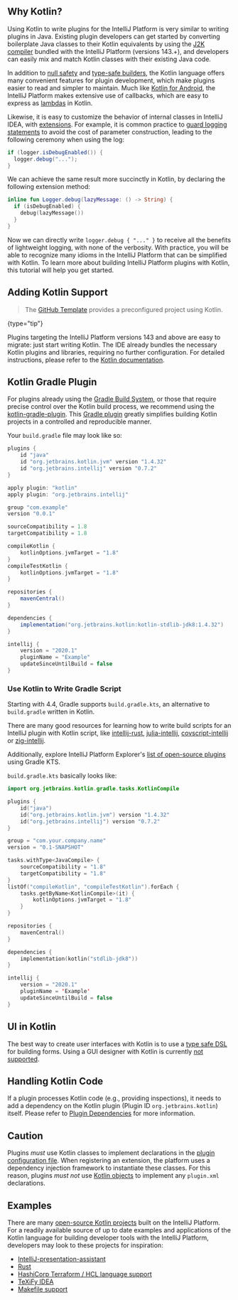 [//]: # (title: Kotlin for Plugin Developers)

<!-- Copyright 2000-2020 JetBrains s.r.o. and other contributors. Use of this source code is governed by the Apache 2.0 license that can be found in the LICENSE file. -->

## Why Kotlin?

Using Kotlin to write plugins for the IntelliJ Platform is very similar to writing plugins in Java.
Existing plugin developers can get started by converting boilerplate Java classes to their Kotlin equivalents by using the [J2K compiler](https://kotlinlang.org/docs/tutorials/mixing-java-kotlin-intellij.html#converting-an-existing-java-file-to-kotlin-with-j2k) bundled with the IntelliJ Platform (versions 143.+), and developers can easily mix and match Kotlin classes with their existing Java code.

In addition to [null safety](https://kotlinlang.org/docs/reference/null-safety.html) and [type-safe builders](https://kotlinlang.org/docs/reference/type-safe-builders.html), the Kotlin language offers many convenient features for plugin development, which make plugins easier to read and simpler to maintain.
Much like [Kotlin for Android](https://kotlinlang.org/docs/tutorials/kotlin-android.html), the IntelliJ Platform makes extensive use of callbacks, which are easy to express as [lambdas](https://kotlinlang.org/docs/reference/lambdas.html) in Kotlin.

Likewise, it is easy to customize the behavior of internal classes in IntelliJ IDEA, with [extensions](https://kotlinlang.org/docs/reference/extensions.html).
For example, it is common practice to [guard logging statements](https://www.slf4j.org/faq.html#logging_performance) to avoid the cost of parameter construction, leading to the following ceremony when using the log:

```java
if (logger.isDebugEnabled()) {
  logger.debug("...");
}
```

We can achieve the same result more succinctly in Kotlin, by declaring the following extension method:

```kotlin
inline fun Logger.debug(lazyMessage: () -> String) {
  if (isDebugEnabled) {
    debug(lazyMessage())
  }
}
```

Now we can directly write `logger.debug { "..." }` to receive all the benefits of lightweight logging, with none of the verbosity.
With practice, you will be able to recognize many idioms in the IntelliJ Platform that can be simplified with Kotlin.
To learn more about building IntelliJ Platform plugins with Kotlin, this tutorial will help you get started.

## Adding Kotlin Support

 >  The [GitHub Template](github_template.md) provides a preconfigured project using Kotlin.
 >
 {type="tip"}

Plugins targeting the IntelliJ Platform versions 143 and above are easy to migrate: just start writing Kotlin.
The IDE already bundles the necessary Kotlin plugins and libraries, requiring no further configuration.
For detailed instructions, please refer to the [Kotlin documentation](https://kotlinlang.org/docs/tutorials/getting-started.html).

## Kotlin Gradle Plugin

For plugins already using the [Gradle Build System](gradle_build_system.md), or those that require precise control over the Kotlin build process, we recommend using the [kotlin-gradle-plugin](https://kotlinlang.org/docs/reference/using-gradle.html#configuring-dependencies).
This [Gradle plugin](https://mvnrepository.com/artifact/org.jetbrains.kotlin/kotlin-gradle-plugin-core) greatly simplifies building Kotlin projects in a controlled and reproducible manner.

Your `build.gradle` file may look like so:

```groovy
plugins {
    id "java"
    id "org.jetbrains.kotlin.jvm" version "1.4.32"
    id "org.jetbrains.intellij" version "0.7.2"
}

apply plugin: "kotlin"
apply plugin: "org.jetbrains.intellij"

group "com.example"
version "0.0.1"

sourceCompatibility = 1.8
targetCompatibility = 1.8

compileKotlin {
    kotlinOptions.jvmTarget = "1.8"
}
compileTestKotlin {
    kotlinOptions.jvmTarget = "1.8"
}

repositories {
    mavenCentral()
}

dependencies {
    implementation("org.jetbrains.kotlin:kotlin-stdlib-jdk8:1.4.32")
}

intellij {
    version = "2020.1"
    pluginName = "Example"
    updateSinceUntilBuild = false
}
```

### Use Kotlin to Write Gradle Script

Starting with 4.4, Gradle supports `build.gradle.kts`, an alternative to `build.gradle` written in Kotlin.

There are many good resources for learning how to write build scripts for an IntelliJ plugin with Kotlin script, like
[intellij-rust](https://github.com/intellij-rust/intellij-rust/blob/master/build.gradle.kts),
[julia-intellij](https://github.com/ice1000/julia-intellij/blob/master/build.gradle.kts),
[covscript-intellij](https://github.com/covscript/covscript-intellij/blob/master/build.gradle.kts) or
[zig-intellij](https://github.com/ice1000/zig-intellij/blob/master/build.gradle.kts).

Additionally, explore IntelliJ Platform Explorer's [list of open-source plugins](https://jb.gg/ipe?buildSystem=gradle_kts) using Gradle KTS.

`build.gradle.kts` basically looks like:

```kotlin
import org.jetbrains.kotlin.gradle.tasks.KotlinCompile

plugins {
    id("java")
    id("org.jetbrains.kotlin.jvm") version "1.4.32"
    id("org.jetbrains.intellij") version "0.7.2"
}

group = "com.your.company.name"
version = "0.1-SNAPSHOT"

tasks.withType<JavaCompile> {
    sourceCompatibility = "1.8"
    targetCompatibility = "1.8"
}
listOf("compileKotlin", "compileTestKotlin").forEach {
    tasks.getByName<KotlinCompile>(it) {
        kotlinOptions.jvmTarget = "1.8"
    }
}

repositories {
    mavenCentral()
}

dependencies {
    implementation(kotlin("stdlib-jdk8"))
}

intellij {
    version = "2020.1"
    pluginName = 'Example'
    updateSinceUntilBuild = false
}
```

## UI in Kotlin

The best way to create user interfaces with Kotlin is to use a [type safe DSL](kotlin_ui_dsl.md) for building forms.
Using a GUI designer with Kotlin is currently [not supported](https://youtrack.jetbrains.com/issue/KT-6660).

## Handling Kotlin Code

If a plugin processes Kotlin code (e.g., providing inspections), it needs to add a dependency on the Kotlin plugin (Plugin ID `org.jetbrains.kotlin`) itself.
Please refer to [Plugin Dependencies](plugin_dependencies.md) for more information.

## Caution

Plugins *must* use Kotlin classes to implement declarations in the [plugin configuration file](plugin_configuration_file.md).
When registering an extension, the platform uses a dependency injection framework to instantiate these classes.
For this reason, plugins *must not* use [Kotlin objects](https://kotlinlang.org/docs/reference/object-declarations.html) to implement any `plugin.xml` declarations.

## Examples

There are many [open-source Kotlin projects](https://github.com/search?l=Kotlin&q=+intellij&ref=searchresults&type=Repositories) built on the IntelliJ Platform.
For a readily available source of up to date examples and applications of the Kotlin language for building developer tools with the IntelliJ Platform, developers may look to these projects for inspiration:

* [IntelliJ-presentation-assistant](https://github.com/chashnikov/IntelliJ-presentation-assistant)
* [Rust](https://github.com/intellij-rust/intellij-rust)
* [HashiCorp Terraform / HCL language support](https://github.com/VladRassokhin/intellij-hcl)
* [TeXiFy IDEA](https://github.com/Hannah-Sten/TeXiFy-IDEA)
* [Makefile support](https://github.com/kropp/intellij-makefile)
